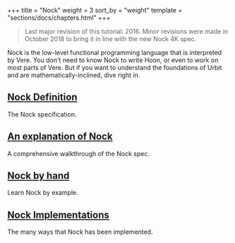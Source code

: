 +++
title = "Nock"
weight = 3
sort_by = "weight"
template = "sections/docs/chapters.html"
+++
> Last major revision of this tutorial: 2016.  Minor revisions were made in October 2018 to bring it in line with the new Nock 4K spec.

Nock is the low-level functional programming language that is interpreted by Vere. You don't need to know Nock to write Hoon, or even to work on most parts of Vere.  But if you want to understand the foundations of Urbit and are mathematically-inclined, dive right in.

## [Nock Definition](definition)

The Nock specification.

## [An explanation of Nock](explanation)

A comprehensive walkthrough of the Nock spec.

## [Nock by hand](example)

Learn Nock by example.

## [Nock Implementations](implementations)

The many ways that Nock has been implemented.
